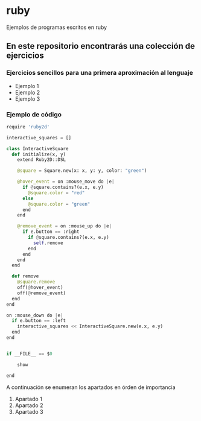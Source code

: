 # ruby
Ejemplos de programas escritos en ruby

## En este repositorio encontrarás una colección de ejercicios 

### Ejercicios sencillos para una primera aproximación al lenguaje

- Ejemplo 1
- Ejemplo 2
- Ejemplo 3

### Ejemplo de código
```python
require 'ruby2d'

interactive_squares = []

class InteractiveSquare
  def initialize(x, y)
    extend Ruby2D::DSL

    @square = Square.new(x: x, y: y, color: "green")

    @hover_event = on :mouse_move do |e|
      if @square.contains?(e.x, e.y)
        @square.color = "red"
      else
        @square.color = "green"
      end
    end

    @remove_event = on :mouse_up do |e|
      if e.button == :right
        if @square.contains?(e.x, e.y)
          self.remove
        end
      end
    end
  end

  def remove
    @square.remove
    off(@hover_event)
    off(@remove_event)
  end
end

on :mouse_down do |e|
  if e.button == :left
    interactive_squares << InteractiveSquare.new(e.x, e.y)
  end
end


if __FILE__ == $0

	show

end
```
A continuación se enumeran los apartados en órden de importancia

1. Apartado 1
2. Apartado 2
3. Apartado 3

